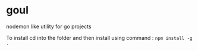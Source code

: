 # goul
nodemon like utility for go projects

To install cd into the folder and then 
install using command : `npm install -g .`
